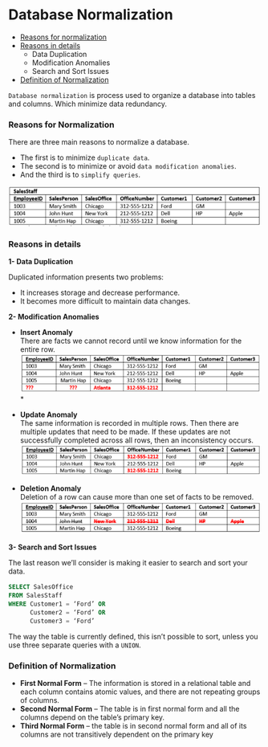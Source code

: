 # Database Normalization

* [Reasons for normalization](#reasons-for-normalization)
* [Reasons in details](#reasons-in-details)
    * Data Duplication
    * Modification Anomalies
    * Search and Sort Issues
* [Definition of Normalization](#definition-of-normalization)

`Database normalization` is process used to organize a database into tables and columns. Which minimize data redundancy.

### Reasons for Normalization
There are three main reasons to normalize a database.
* The first is to minimize `duplicate data`.
* The second is to minimize or avoid `data modification anomalies`.
* And the third is to `simplify queries`.

![Table Not Normalized](../images/Intro-Table-Not-Normalized.png)

### Reasons in details
**1- Data Duplication**

Duplicated information presents two problems:
* It increases storage and decrease performance.
* It becomes more difficult to maintain data changes.

**2- Modification Anomalies**

* **Insert Anomaly** <br>
There are facts we cannot record until we know information for the entire row.
![Insert Anomaly](../images/Intro-Insert-Anomaly.png)*

* **Update Anomaly** <br>
The same information is recorded in multiple rows. Then there are multiple updates that need to be made. If these updates are not successfully completed across all rows, then an inconsistency occurs.
![Update Anomaly](../images/Intro-Update-Anomaly.png)

* **Deletion Anomaly** <br>
Deletion of a row can cause more than one set of facts to be removed.
![Deletion Anomaly](../images/Intro-Deletion-Anomaly.png)

**3- Search and Sort Issues**

The last reason we’ll consider is making it easier to search and sort your data.
```sql
SELECT SalesOffice
FROM SalesStaff
WHERE Customer1 = ‘Ford’ OR
      Customer2 = ‘Ford’ OR
      Customer3 = ‘Ford’
```
The way the table is currently defined, this isn’t possible to sort, unless you use three separate queries with a `UNION`.

### Definition of Normalization
* **First Normal Form** – The information is stored in a relational table and each column contains atomic values, and there are not repeating groups of columns.
* **Second Normal Form** – The table is in first normal form and all the columns depend on the table’s primary key.
* **Third Normal Form** – the table is in second normal form and all of its columns are not transitively dependent on the primary key
